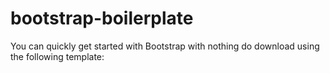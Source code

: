 # bootstrap-boilerplate
You can quickly get started with Bootstrap with nothing do download using the following template:
